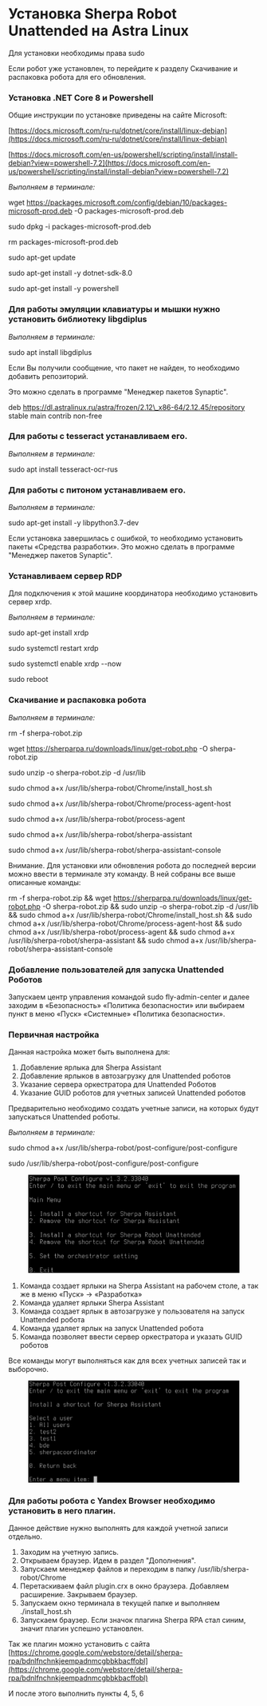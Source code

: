 # Установка Sherpa Robot Unattended на Astra Linux

Для установки необходимы права sudo

&#x20;

Если робот уже установлен, то перейдите к разделу Скачивание и распаковка робота для его обновления.

&#x20;

### Установка .NET Core 8 и Powershell

Общие инструкции по установке приведены на сайте Microsoft:

[https://docs.microsoft.com/ru-ru/dotnet/core/install/linux-debian](https://docs.microsoft.com/ru-ru/dotnet/core/install/linux-debian)

[https://docs.microsoft.com/en-us/powershell/scripting/install/install-debian?view=powershell-7.2](https://docs.microsoft.com/en-us/powershell/scripting/install/install-debian?view=powershell-7.2)

&#x20;

_Выполняем в терминале:_

wget https://packages.microsoft.com/config/debian/10/packages-microsoft-prod.deb -O packages-microsoft-prod.deb

&#x20;

sudo dpkg -i packages-microsoft-prod.deb

&#x20;

rm packages-microsoft-prod.deb

&#x20;

sudo apt-get update

&#x20;

sudo apt-get install -y dotnet-sdk-8.0

&#x20;

sudo apt-get install -y powershell

&#x20;

### Для работы эмуляции клавиатуры и мышки нужно установить библиотеку libgdiplus

_Выполняем в терминале:_

sudo apt install libgdiplus

&#x20;

Если Вы получили сообщение, что пакет не найден, то необходимо добавить репозиторий.

Это можно сделать в программе "Менеджер пакетов Synaptic".

deb https://dl.astralinux.ru/astra/frozen/2.12\_x86-64/2.12.45/repository stable main contrib non-free

&#x20;

### Для работы с tesseract устанавливаем его.

_Выполняем в терминале:_

sudo apt install tesseract-ocr-rus

&#x20;

### Для работы с питоном устанавливаем его.

_Выполняем в терминале:_

sudo apt-get install -y libpython3.7-dev

&#x20;

Если установка завершилась с ошибкой, то необходимо установить пакеты «Средства разработки». Это можно сделать в программе "Менеджер пакетов Synaptic".

&#x20;

### Устанавливаем сервер RDP

Для подключения к этой машине координатора необходимо установить сервер xrdp.

_Выполняем в терминале:_

sudo apt-get install xrdp

&#x20;

sudo systemctl restart xrdp

&#x20;

sudo systemctl enable xrdp --now

&#x20;

sudo reboot

&#x20;

### Скачивание и распаковка робота

_Выполняем в терминале:_

rm -f sherpa-robot.zip

&#x20;

wget https://sherparpa.ru/downloads/linux/get-robot.php -O sherpa-robot.zip

&#x20;

sudo unzip -o sherpa-robot.zip -d /usr/lib

&#x20;

sudo chmod a+x /usr/lib/sherpa-robot/Chrome/install\_host.sh

&#x20;

sudo chmod a+x /usr/lib/sherpa-robot/Chrome/process-agent-host

&#x20;

sudo chmod a+x /usr/lib/sherpa-robot/process-agent

&#x20;

sudo chmod a+x /usr/lib/sherpa-robot/sherpa-assistant

&#x20;

sudo chmod a+x /usr/lib/sherpa-robot/sherpa-assistant-console

&#x20;

Внимание. Для установки или обновления робота до последней версии можно ввести в терминале эту команду. В ней собраны все выше описанные команды:

&#x20;

rm -f sherpa-robot.zip && wget https://sherparpa.ru/downloads/linux/get-robot.php -O sherpa-robot.zip && sudo unzip -o sherpa-robot.zip -d /usr/lib && sudo chmod a+x /usr/lib/sherpa-robot/Chrome/install\_host.sh && sudo chmod a+x /usr/lib/sherpa-robot/Chrome/process-agent-host && sudo chmod a+x /usr/lib/sherpa-robot/process-agent && sudo chmod a+x /usr/lib/sherpa-robot/sherpa-assistant && sudo chmod a+x /usr/lib/sherpa-robot/sherpa-assistant-console

&#x20;

### Добавление пользователей для запуска Unattended Роботов

Запускаем центр управления командой sudo fly-admin-center и далее заходим в «Безопасность» «Политика безопасности» или выбираем пункт в меню «Пуск» «Системные» «Политика безопасности».

### &#x20;

### Первичная настройка

Данная настройка может быть выполнена для:

1. Добавление ярлыка для Sherpa Assistant
2. Добавление ярлыков в автозагрузку для Unattended роботов
3. Указание сервера оркестратора для Unattended Роботов
4. Указание GUID роботов для учетных записей Unattended роботов

Предварительно необходимо создать учетные записи, на которых будут запускаться Unattended роботы.

&#x20;

_Выполняем в терминале:_

sudo chmod a+x /usr/lib/sherpa-robot/post-configure/post-configure

&#x20;

sudo /usr/lib/sherpa-robot/post-configure/post-configure

<figure><img src="../../../../.gitbook/assets/2025-07-25_17-14-32.png" alt=""><figcaption></figcaption></figure>

1. Команда создает ярлыки на Sherpa Assistant на рабочем столе, а так же в меню «Пуск» -> «Разработка»
2. Команда удаляет ярлыки Sherpa Assistant
3. Команда создает ярлык в автозагрузке у пользователя на запуск Unattended робота
4. Команда удаляет ярлык на запуск Unattended робота
5. Команда позволяет ввести сервер оркестратора и указать GUID роботов

&#x20;

Все команды могут выполняться как для всех учетных записей так и выборочно.

<figure><img src="../../../../.gitbook/assets/2025-07-25_17-15-32.png" alt=""><figcaption></figcaption></figure>

### Для работы робота с Yandex Browser необходимо установить в него плагин.

&#x20;

Данное действие нужно выполнять для каждой учетной записи отдельно.

1. Заходим на учетную запись.
2. Открываем браузер. Идем в раздел "Дополнения".
3. Запускаем менеджер файлов и переходим в папку /usr/lib/sherpa-robot/Chrome
4. Перетаскиваем файл plugin.crx в окно браузера. Добавляем расширение. Закрываем браузер.
5. Запускаем окно терминала в текущей папке и выполняем ./install\_host.sh
6. Запускаем браузер. Если значок плагина Sherpa RPA стал синим, значит плагин успешно установлен.

&#x20;

Так же плагин можно установить с сайта [https://chrome.google.com/webstore/detail/sherpa-rpa/bdnlfnchnkjeempadnmcgbbkbacffobl](https://chrome.google.com/webstore/detail/sherpa-rpa/bdnlfnchnkjeempadnmcgbbkbacffobl)

&#x20;

И после этого выполнить пункты 4, 5, 6
